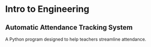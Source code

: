# Intro to Engineering
## Automatic Attendance Tracking System

A Python program designed to help teachers streamline attendance.

